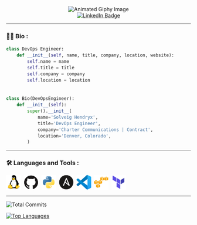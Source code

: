<div id="header" align="center">
  <img src="https://media.giphy.com/media/VIuVH9oA5zJ3HWe4T1/giphy.gif" width="200" alt="Animated Giphy Image"/>
  <div id="badges">
    <a href="https://www.linkedin.com/in/sghendryx/">
      <img src="https://img.shields.io/badge/LinkedIn-blue?style=for-the-badge&logo=linkedin&logoColor=white" alt="LinkedIn Badge"/>
    </a>
  </div>
</div>

---

### :woman_technologist: Bio :

```python
class DevOps Engineer:
    def __init__(self, name, title, company, location, website):
        self.name = name
        self.title = title
        self.company = company
        self.location = location


class Bio(DevOpsEngineer):
    def __init__(self):
        super().__init__(
            name='Solveig Hendryx',
            title='DevOps Engineer',
            company='Charter Communications | Contract',
            location='Denver, Colorado',
        )
```
---

### :hammer_and_wrench: Languages and Tools :
<div>
  <img src="https://github.com/devicons/devicon/blob/master/icons/linux/linux-original.svg" title="Linux" alt="Linux Icon" width="40" height="40"/>&nbsp;
  <img src="https://github.com/devicons/devicon/blob/master/icons/github/github-original.svg" title="GitHub" alt="GitHub Icon" width="40" height="40"/>&nbsp;
  <img src="https://github.com/devicons/devicon/blob/master/icons/python/python-original.svg" title="Python" alt="Python Icon" width="40" height="40"/>&nbsp;
  <img src="https://github.com/devicons/devicon/blob/master/icons/ansible/ansible-original.svg" title="Ansible" alt="Ansible Icon" width="40" height="40"/>&nbsp;
  <img src="https://github.com/devicons/devicon/blob/master/icons/vscode/vscode-original.svg" title="VSCode" alt="VSCode Icon" width="40" height="40"/>&nbsp;
  <img src="https://github.com/devicons/devicon/blob/master/icons/amazonwebservices/amazonwebservices-original.svg" title="AWS" alt="AWS Icon" width="40" height="40"/>&nbsp;
  <img src="https://github.com/devicons/devicon/blob/master/icons/terraform/terraform-original.svg" title="Terraform" alt="Terraform Icon" width="40" height="40"/>&nbsp;
</div>

---

![Total Commits](https://github-readme-stats.vercel.app/api?username=sghendryx&show_icons=true&hide_title=true&hide=prs,issues,contribs&theme=radical)



[![Top Languages](https://github-readme-stats.vercel.app/api/top-langs/?username=sghendryx&layout=compact&langs_count=8&theme=cobalt)](https://github.com/anuraghazra/github-readme-stats)

